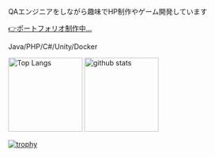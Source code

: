 QAエンジニアをしながら趣味でHP制作やゲーム開発しています


<a href="https://saki1005.github.io/portfolio/">:point_right:ポートフォリオ制作中...</a>

Java/PHP/C#/Unity/Docker



<p align="left"> 
  <img alt="Top Langs" height="150px" src="https://github-readme-stats.vercel.app/api/top-langs/?username=saki1005&layout=compact&show_icons=true&theme=tokyonight" />
  <img alt="github stats" height="150px" src="https://github-readme-stats.vercel.app/api?username=saki1005&theme=tokyonight&show_icons=ture" />
</p>

[![trophy](https://github-profile-trophy.vercel.app/?username=saki1005&theme=tokyonight&column=7
)](https://github.com/ryo-ma/github-profile-trophy)


<!--
**saki1005/saki1005** is a ✨ _special_ ✨ repository because its `README.md` (this file) appears on your GitHub profile.

Here are some ideas to get you started:

- 🔭 I’m currently working on ...
- 🌱 I’m currently learning ...
- 👯 I’m looking to collaborate on ...
- 🤔 I’m looking for help with ...
- 💬 Ask me about ...
- 📫 How to reach me: ...
- 😄 Pronouns: ...
- ⚡ Fun fact: ...
-->
